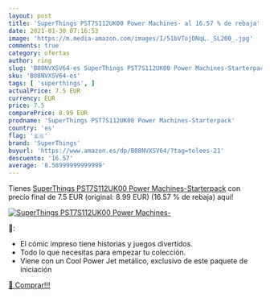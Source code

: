 ```yaml
---
layout: post
title: 'SuperThings PST7S112UK00 Power Machines- al 16.57 % de rebaja'
date: 2021-01-30 07:16:53
image: 'https://m.media-amazon.com/images/I/51bVTojDNqL._SL200_.jpg'
comments: true
category: ofertas
author: ring
slug: 'B08NVXSV64-es SuperThings PST7S112UK00 Power Machines-Starterpack'
sku: 'B08NVXSV64-es'
tags: [ 'superthings', ]
actualPrice: 7.5 EUR
currency: EUR
price: 7.5
comparePrice: 8.99 EUR
prodname: 'SuperThings PST7S112UK00 Power Machines-Starterpack'
country: 'es'
flag: '🇪🇸'
brand: 'SuperThings'
buyurl: 'https://www.amazon.es/dp/B08NVXSV64/?tag=tolees-21'
descuento: '16.57'
average: '8.58999999999999'
---
```


Tienes [SuperThings PST7S112UK00 Power Machines-Starterpack](https://www.amazon.es/dp/B08NVXSV64/?tag=tolees-21) con precio final de  7.5 EUR (original: 8.99 EUR) (16.57 %  de rebaja) aqui!

[![SuperThings PST7S112UK00 Power Machines-](https://m.media-amazon.com/images/I/51bVTojDNqL._SL200_.jpg)](https://www.amazon.es/dp/B08NVXSV64/?tag=tolees-21)

🔎:

- El cómic impreso tiene historias y juegos divertidos.
- Todo lo que necesitas para empezar tu colección.
- Viene con un Cool Power Jet metálico, exclusivo de este paquete de iniciación

[🛒 Comprar!!!](https://www.amazon.es/dp/B08NVXSV64/?tag=tolees-21)
